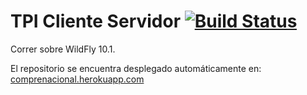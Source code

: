 TPI Cliente Servidor [![Build Status](https://travis-ci.org/Jokerwin/Compre-Nacional.svg?branch=master)](https://travis-ci.org/Jokerwin/Compre-Nacional)
===================

Correr sobre WildFly 10.1.

El repositorio se encuentra desplegado automáticamente en: [comprenacional.herokuapp.com](https://comprenacional.herokuapp.com) 

